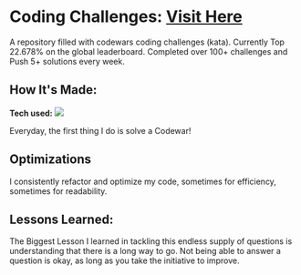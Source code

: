 # Coding Challenges: <a target="_blank" href="https://www.codewars.com/users/hazrinatn/" >Visit Here</a> 


A repository filled with codewars coding challenges (kata). Currently Top 22.678% on the global leaderboard. Completed over 100+ challenges and Push 5+ solutions every week.

## How It's Made:

**Tech used:** <img src="https://img.shields.io/badge/-JavaScript-%23004020?style=for-the-badge&logo=javascript"/>

Everyday, the first thing I do is solve a Codewar! 

## Optimizations

I consistently refactor and optimize my code, sometimes for efficiency, sometimes for readability. 

## Lessons Learned:

The Biggest Lesson I learned in tackling this endless supply of questions is understanding that there is a long way to go. Not being able to answer a question is okay, as long as you take the initiative to improve.